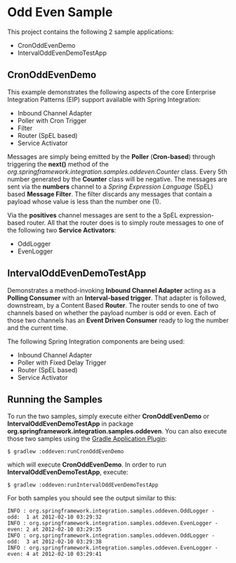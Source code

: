 Odd Even Sample
===============

This project contains the following 2 sample applications:

* CronOddEvenDemo
* IntervalOddEvenDemoTestApp

## CronOddEvenDemo

This example demonstrates the following aspects of the core Enterprise Integration Patterns (EIP) support available with Spring Integration:

* Inbound Channel Adapter
* Poller with Cron Trigger
* Filter
* Router (SpEL based)
* Service Activator

Messages are simply being emitted by the **Poller** (**Cron-based**) through triggering the **next()** method of the  *org.springframework.integration.samples.oddeven.Counter* class. Every 5th number generated by the **Counter** class will be negative. The messages are sent via the **numbers** channel to a *Spring Expression Language* (SpEL) based **Message Filter**. The filter discards any messages that contain a payload whose value is less than the number one (1).  

Via the **positives** channel messages are sent to the a SpEL expression-based router. All that the router does is to simply route messages to one of the following two  **Service Activators**:

* OddLogger
* EvenLogger 

## IntervalOddEvenDemoTestApp

Demonstrates a method-invoking **Inbound Channel Adapter** acting as a **Polling Consumer** with an **Interval-based trigger**. That adapter is followed, downstream, by a Content Based **Router**. The router sends to one of two channels based on whether the payload number is odd or even. Each of those two channels has an **Event Driven Consumer** ready to log the number and the current time.

The following Spring Integration components are being used: 

* Inbound Channel Adapter
* Poller with Fixed Delay Trigger
* Router (SpEL based)
* Service Activator

## Running the Samples

To run the two samples, simply execute either **CronOddEvenDemo** or **IntervalOddEvenDemoTestApp** in package **org.springframework.integration.samples.oddeven**. 
You can also execute those two samples using the [Gradle Application Plugin](http://www.gradle.org/docs/current/userguide/application_plugin.html):

    $ gradlew :oddeven:runCronOddEvenDemo

which will execute **CronOddEvenDemo**. In order to run **IntervalOddEvenDemoTestApp**, execute:

    $ gradlew :oddeven:runIntervalOddEvenDemoTestApp

For both samples you should see the output similar to this:

	INFO : org.springframework.integration.samples.oddeven.OddLogger - odd:  1 at 2012-02-10 03:29:32
	INFO : org.springframework.integration.samples.oddeven.EvenLogger - even: 2 at 2012-02-10 03:29:35
	INFO : org.springframework.integration.samples.oddeven.OddLogger - odd:  3 at 2012-02-10 03:29:38
	INFO : org.springframework.integration.samples.oddeven.EvenLogger - even: 4 at 2012-02-10 03:29:41

